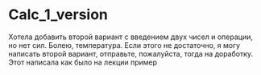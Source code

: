 # Calc_1_version
Хотела добавить второй вариант с введением двух чисел и операции, но нет сил. Болею, температура. Если этого не достаточно, я могу написать второй вариант, отправьте, пожалуйста, тогда на доработку. 
Этот написала как было на лекции пример 

